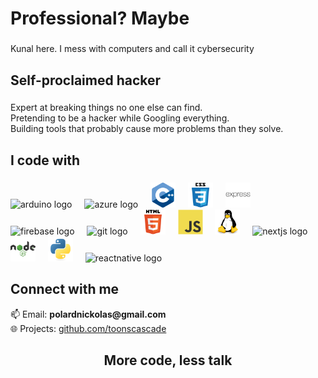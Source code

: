 <h1 align="left">Professional? Maybe</h1>

###

<p align="left">Kunal here. I mess with computers and call it cybersecurity</p>

###

<h2 align="left">Self-proclaimed hacker</h2>

###

<p align="left">
Expert at breaking things no one else can find.  
<br>
Pretending to be a hacker while Googling everything. 
<br> 
Building tools that probably cause more problems than they solve.
</p>

###

<h2 align="left">I code with</h2>

###

<div align="left">
  <img src="https://cdn.worldvectorlogo.com/logos/arduino-1.svg" height="40" alt="arduino logo" />
  <img width="12" />
  <img src="https://www.vectorlogo.zone/logos/microsoft_azure/microsoft_azure-icon.svg" height="40" alt="azure logo" />
  <img width="12" />
  <img src="https://raw.githubusercontent.com/devicons/devicon/master/icons/cplusplus/cplusplus-original.svg" height="40" alt="cplusplus logo" />
  <img width="12" />
  <img src="https://raw.githubusercontent.com/devicons/devicon/master/icons/css3/css3-original-wordmark.svg" height="40" alt="css3 logo" />
  <img width="12" />
  <img src="https://raw.githubusercontent.com/devicons/devicon/master/icons/express/express-original-wordmark.svg" height="40" alt="express logo" />
  <img width="12" />
  <img src="https://www.vectorlogo.zone/logos/firebase/firebase-icon.svg" height="40" alt="firebase logo" />
  <img width="12" />
  <img src="https://www.vectorlogo.zone/logos/git-scm/git-scm-icon.svg" height="40" alt="git logo" />
  <img width="12" />
  <img src="https://raw.githubusercontent.com/devicons/devicon/master/icons/html5/html5-original-wordmark.svg" height="40" alt="html5 logo" />
  <img width="12" />
  <img src="https://raw.githubusercontent.com/devicons/devicon/master/icons/javascript/javascript-original.svg" height="40" alt="javascript logo" />
  <img width="12" />
  <img src="https://raw.githubusercontent.com/devicons/devicon/master/icons/linux/linux-original.svg" height="40" alt="linux logo" />
  <img width="12" />
  <img src="https://cdn.worldvectorlogo.com/logos/nextjs-2.svg" height="40" alt="nextjs logo" />
  <img width="12" />
  <img src="https://raw.githubusercontent.com/devicons/devicon/master/icons/nodejs/nodejs-original-wordmark.svg" height="40" alt="nodejs logo" />
  <img width="12" />
  <img src="https://raw.githubusercontent.com/devicons/devicon/master/icons/python/python-original.svg" height="40" alt="python logo" />
  <img width="12" />
  <img src="https://reactnative.dev/img/header_logo.svg" height="40" alt="reactnative logo" />
</div>

###

<h2 align="left">Connect with me</h2>

<p align="left">
📫 Email: <strong>polardnickolas@gmail.com</strong><br>
🌐 Projects: <a href="https://github.com/toonscascade" target="_blank">github.com/toonscascade</a>
</p>
<h2 align="center">More code, less talk</h2> 
